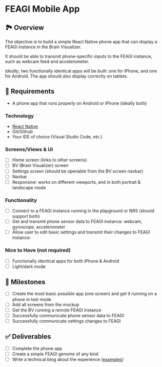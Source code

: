 # FEAGI Mobile App

## 🏞️ Overview

The objective is to build a simple React Native phone app that can display a FEAGI instance in the Brain Visualizer. 

It should be able to transmit phone-specific inputs to the FEAGI instance, such as webcam feed and accelerometer.

*Ideally*, two functionally identical apps will be built: one for iPhone, and one for Android. The app should also display correctly on tablets.

## 📱 Requirements

- A phone app that runs properly on Android or iPhone (ideally both)

### Technology
- [React Native](https://reactnative.dev/)
- Git/Github
- Your IDE of choice (Visual Studio Code, etc.)

### Screens/Views & UI
- [ ] Home screen (links to other screens)
- [ ] BV (Brain Visualizer) screen
- [ ] Settings screen (should be openable from the BV screen navbar)
- [ ] Navbar
- [ ] Responsive: works on different viewports, and in both portrait & landscape mode

### Functionality
- [ ] Connect to a FEAGI instance running in the playground or NRS (should support both)
- [ ] Get and transmit phone sensor data to FEAGI instance: webcam, gyroscope, accelerometer
- [ ] Allow user to edit basic settings and transmit their changes to FEAGI instance:

### Nice to Have (not required)
- [ ] Functionally identical apps for both iPhone & Android
- [ ] Light/dark mode

## 🏁 Milestones
- [ ] Create the most basic possible app (one screen) and get it running on a phone in test mode
- [ ] Add all screens from the mockup 
- [ ] Get the BV running a remote FEAGI instance
- [ ] Successfully communicate phone sensor data to FEAGI
- [ ] Successfully communicate settings changes to FEAGI

## ✅ Deliverables
- [ ] Complete the phone app
- [ ] Create a simple FEAGI genome of any kind
- [ ] Write a technical blog about the experience ([examples](https://neurorobotics.studio/blog))
